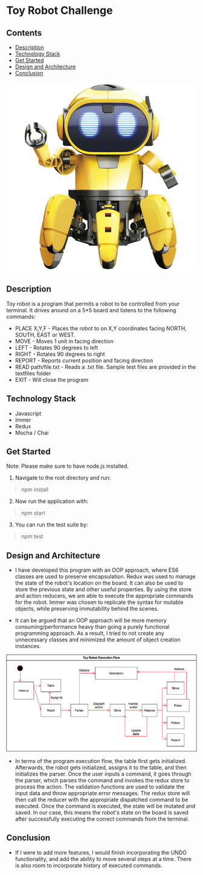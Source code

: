 # Toy Robot Challenge

## Contents
- [Description](#description)
- [Technology Stack](#technology-stack)
- [Get Started](#get-started)
- [Design and Architecture](#design-and-architecture)
- [Conclusion](#conclusion)

![toy_robot](toy_robot.jpg)

## Description
Toy robot is a program that permits a robot to be controlled from your terminal. It drives around on a 5*5 board and listens to the following commands:

- PLACE X,Y,F - Places the robot to on X,Y coordinates facing NORTH, SOUTH, EAST or WEST.
- MOVE - Moves 1 unit in facing direction
- LEFT - Rotates 90 degrees to left
- RIGHT - Rotates 90 degrees to right
- REPORT - Reports current position and facing direction
- READ path/file.txt - Reads a .txt file. Sample test files are provided in the textfiles folder
- EXIT - Will close the program

## Technology Stack
- Javascript
- Immer
- Redux
- Mocha / Chai

## Get Started
Note: Please make sure to have node.js installed.

1. Navigate to the root directory and run:
> npm install

2. Now run the application with:
> npm start

3. You can run the test suite by:
> npm test

## Design and Architecture
- I have developed this program with an OOP approach, where ES6 classes are used to preserve encapsulation. Redux was used to manage the state of the robot's location on the board. It can also be used to store the previous state and other useful properties. By using the store and action reducers, we are able to execute the appropriate commands for the robot. Immer was chosen to replicate the syntax for mutable objects, while preserving immutability behind the scenes. 

- It can be argued that an OOP approach will be more memory consuming/performance heavy than going a purely functional programming approach. As a result, I tried to not create any unnecessary classes and minimized the amount of object creation instances.

![execution flow diagram](execution_flow_diagram.png)

- In terms of the program execution flow, the table first gets initialized. Afterwards, the robot gets initialized, assigns it to the table, and then initializes the parser. Once the user inputs a command, it goes through the parser, which parses the command and invokes the redux store to process the action. The validation functions are used to validate the input data and throw appropriate error messages. The redux store will then call the reducer with the appropriate dispatched command to be executed. Once the command is executed, the state will be mutated and saved. In our case, this means the robot's state on the board is saved after successfully executing the correct commands from the terminal.

## Conclusion
- If I were to add more features, I would finish incorporating the UNDO functionality, and add the ability to move several steps at a time. There is also room to incorporate history of executed commands.
